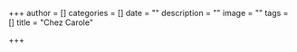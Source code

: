 +++
author = []
categories = []
date = ""
description = ""
image = ""
tags = []
title = "Chez Carole"

+++
